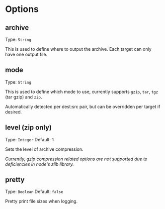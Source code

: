 # Options

## archive
Type: `String`

This is used to define where to output the archive. Each target can only have one output file.

## mode
Type: `String`

This is used to define which mode to use, currently supports `gzip`, `tar`, `tgz` (tar gzip) and `zip`.

Automatically detected per dest:src pair, but can be overridden per target if desired.

## level (zip only)
Type: `Integer`
Default: 1

Sets the level of archive compression.

*Currently, gzip compression related options are not supported due to deficiencies in node's zlib library.*

## pretty
Type: `Boolean`
Default: `false`

Pretty print file sizes when logging.
